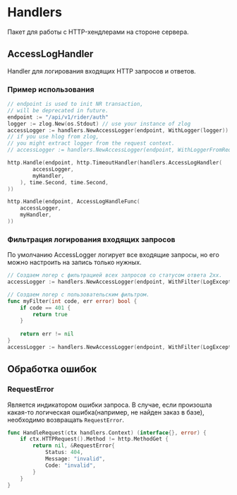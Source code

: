 # Handlers

Пакет для работы с HTTP-хендлерами на стороне сервера.

## AccessLogHandler

Handler для логирования входящих HTTP запросов и ответов.

### Пример использования

```go
// endpoint is used to init NR transaction,
// will be deprecated in future.
endpoint := "/api/v1/rider/auth"
logger := zlog.New(os.Stdout) // use your instance of zlog
accessLogger := handlers.NewAccessLogger(endpoint, WithLogger(logger))
// if you use hlog from zlog, 
// you might extract logger from the request context.
// accessLogger := handlers.NewAccessLogger(endpoint, WithLoggerFromReq())

http.Handle(endpoint, http.TimeoutHandler(handlers.AccessLogHandler(
        accessLogger,
        myHandler,
    ), time.Second, time.Second,
))

http.Handle(endpoint, AccessLogHandleFunc(
    accessLogger,
    myHandler,
))
```

### Фильтрация логирования входящих запросов

По умолчанию AccessLogger логирует все входящие запросы, но его можно настроить на запись только нужных.

```go
// Создаем логер с фильтрацией всех запросов со статусом ответа 2xx.
accessLogger := handlers.NewAccessLogger(endpoint, WithFilter(LogExcept2xx), WithLoggerFromReq())

// Создаем логер с пользовательским фильтром.
func myFilter(int code, err error) bool {
    if code == 401 {
        return true
    }
   
    return err != nil
}
accessLogger := handlers.NewAccessLogger(endpoint, WithFilter(LogExcept2xx), WithLoggerFromReq())
```

## Обработка ошибок

### RequestError

Является индикатором ошибки запроса. В случае, если произошла какая-то логическая ошибка(например, не найден заказ в
базе), необходимо возвращать `RequestError`.

```go
func HandleRequest(ctx handlers.Context) (interface{}, error) {
    if ctx.HTTPRequest().Method != http.MethodGet {
        return nil, &RequestError{
            Status: 404,
            Message: "invalid",
            Code: "invalid",
        }
    }
}
```
